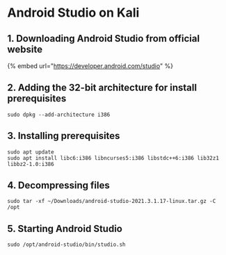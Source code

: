 # Android Studio on Kali

## 1. Downloading Android Studio from official website

{% embed url="https://developer.android.com/studio" %}

## 2. Adding the 32-bit architecture for install prerequisites

```shell
sudo dpkg --add-architecture i386
```

## 3. Installing prerequisites

```shell
sudo apt update
sudo apt install libc6:i386 libncurses5:i386 libstdc++6:i386 lib32z1 libbz2-1.0:i386
```

## &#x20;4. Decompressing files

```shell
sudo tar -xf ~/Downloads/android-studio-2021.3.1.17-linux.tar.gz -C /opt
```

## 5. Starting Android Studio

```shell
sudo /opt/android-studio/bin/studio.sh
```
